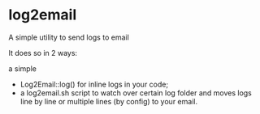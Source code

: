 # log2email
A simple utility to send logs to email

It does so in 2 ways:

a simple 
* Log2Email::log() for inline logs in your code;
* a log2email.sh script to watch over certain log folder and moves logs line by line or multiple lines (by config) to your email.
